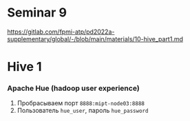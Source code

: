 # Seminar 9

https://gitlab.com/fpmi-atp/pd2022a-supplementary/global/-/blob/main/materials/10-hive_part1.md

# Hive 1


### Apache Hue (hadoop user experience)
1. Пробрасываем порт `8888:mipt-node03:8888`
2. Пользователь `hue_user`, пароль `hue_password`
